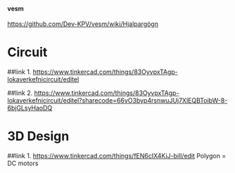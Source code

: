 #### vesm

https://github.com/Dev-KPV/vesm/wiki/Hjalpargögn

# Circuit

##link 1. https://www.tinkercad.com/things/83OyvpxTAgp-lokaverkefnicircuit/editel

##link 2. https://www.tinkercad.com/things/83OyvpxTAgp-lokaverkefnicircuit/editel?sharecode=66vO3byp4rsnwuJUj7XlEQBToibW-8-6bjGLsyHaoDQ

# 3D Design

##link 1. https://www.tinkercad.com/things/fEN6cIX4KiJ-bill/edit Polygon = DC motors
